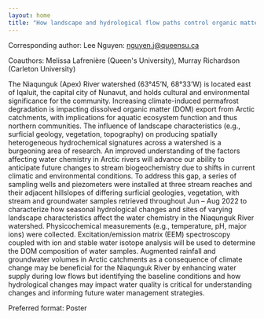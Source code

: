 ```yaml
---
layout: home
title: "How landscape and hydrological flow paths control organic matter and runoff chemistry in the Niaqunguk (Apex) River watershed, NU"
---
```



Corresponding author: Lee Nguyen: nguyen.j@queensu.ca

Coauthors: Melissa Lafrenière (Queen's University), Murray Richardson (Carleton University) 

The Niaqunguk (Apex) River watershed (63°45’N, 68°33’W) is located east of Iqaluit, the capital city of Nunavut, and holds cultural and environmental significance for the community. Increasing climate-induced permafrost degradation is impacting dissolved organic matter (DOM) export from Arctic catchments, with implications for aquatic ecosystem function and thus northern communities. The influence of landscape characteristics (e.g., surficial geology, vegetation, topography) on producing spatially heterogeneous hydrochemical signatures across a watershed is a burgeoning area of research. An improved understanding of the factors affecting water chemistry in Arctic rivers will advance our ability to anticipate future changes to stream biogeochemistry due to shifts in current climatic and environmental conditions. To address this gap, a series of sampling wells and piezometers were installed at three stream reaches and their adjacent hillslopes of differing surficial geologies, vegetation, with stream and groundwater samples retrieved throughout Jun – Aug 2022 to characterize how seasonal hydrological changes and sites of varying landscape characteristics affect the water chemistry in the Niaqunguk River watershed. Physicochemical measurements (e.g., temperature, pH, major ions) were collected. Excitation/emission matrix (EEM) spectroscopy coupled with ion and stable water isotope analysis will be used to determine the DOM composition of water samples. Augmented rainfall and groundwater volumes in Arctic catchments as a consequence of climate change may be beneficial for the Niaqunguk River by enhancing water supply during low flows but identifying the baseline conditions and how hydrological changes may impact water quality is critical for understanding changes and informing future water management strategies.

Preferred format: Poster
